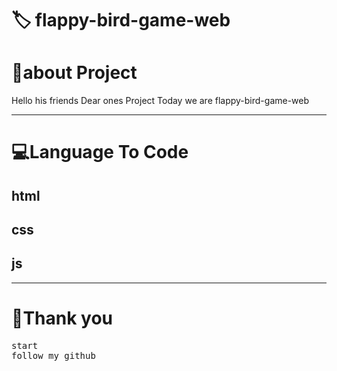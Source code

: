 <!-- Title -->
<h1>🏷  flappy-bird-game-web</h1>




<h1>👤about Project </h1>
<p>Hello his friends Dear ones Project Today we are  flappy-bird-game-web
</p>
<hr>
<!-- view -->
<h1>💻Language To Code</h1>
<h2>html</h2>
<h2>css</h2>
<h2>js</h2>
<hr>
<h1>💖Thank you</h1>
<pre>
start
follow my github
</pre>
